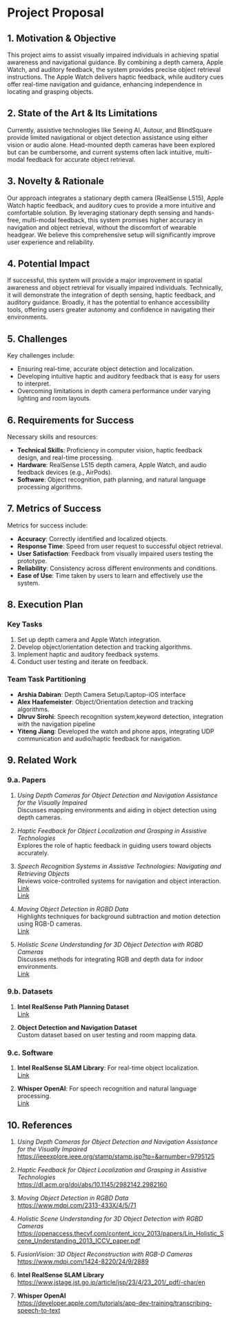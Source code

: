 # Project Proposal

## 1. Motivation & Objective

This project aims to assist visually impaired individuals in achieving spatial awareness and navigational guidance. By combining a depth camera, Apple Watch, and auditory feedback, the system provides precise object retrieval instructions. The Apple Watch delivers haptic feedback, while auditory cues offer real-time navigation and guidance, enhancing independence in locating and grasping objects.

## 2. State of the Art & Its Limitations

Currently, assistive technologies like Seeing AI, Autour, and BlindSquare provide limited navigational or object detection assistance using either vision or audio alone. Head-mounted depth cameras have been explored but can be cumbersome, and current systems often lack intuitive, multi-modal feedback for accurate object retrieval.

## 3. Novelty & Rationale

Our approach integrates a stationary depth camera (RealSense L515), Apple Watch haptic feedback, and auditory cues to provide a more intuitive and comfortable solution. By leveraging stationary depth sensing and hands-free, multi-modal feedback, this system promises higher accuracy in navigation and object retrieval, without the discomfort of wearable headgear. We believe this comprehensive setup will significantly improve user experience and reliability.

## 4. Potential Impact

If successful, this system will provide a major improvement in spatial awareness and object retrieval for visually impaired individuals. Technically, it will demonstrate the integration of depth sensing, haptic feedback, and auditory guidance. Broadly, it has the potential to enhance accessibility tools, offering users greater autonomy and confidence in navigating their environments.

## 5. Challenges

Key challenges include:
- Ensuring real-time, accurate object detection and localization.
- Developing intuitive haptic and auditory feedback that is easy for users to interpret.
- Overcoming limitations in depth camera performance under varying lighting and room layouts.

## 6. Requirements for Success

Necessary skills and resources:
- **Technical Skills**: Proficiency in computer vision, haptic feedback design, and real-time processing.
- **Hardware**: RealSense L515 depth camera, Apple Watch, and audio feedback devices (e.g., AirPods).
- **Software**: Object recognition, path planning, and natural language processing algorithms.
  
## 7. Metrics of Success

Metrics for success include:
- **Accuracy**: Correctly identified and localized objects.
- **Response Time**: Speed from user request to successful object retrieval.
- **User Satisfaction**: Feedback from visually impaired users testing the prototype.
- **Reliability**: Consistency across different environments and conditions.
- **Ease of Use**: Time taken by users to learn and effectively use the system.

## 8. Execution Plan

### Key Tasks
1. Set up depth camera and Apple Watch integration.
2. Develop object/orientation detection and tracking algorithms.
3. Implement haptic and auditory feedback systems.
4. Conduct user testing and iterate on feedback.

### Team Task Partitioning
- **Arshia Dabiran**: Depth Camera Setup/Laptop-iOS interface
- **Alex Haafemeister**: Object/Orientation detection and tracking algorithms.
- **Dhruv Sirohi**: Speech recognition system,keyword detection, integration with the navigation pipeline
- **Yiteng Jiang**: Developed the watch and phone apps, integrating UDP communication and audio/haptic feedback for navigation.



## 9. Related Work

### 9.a. Papers
1. *Using Depth Cameras for Object Detection and Navigation Assistance for the Visually Impaired*  
   Discusses mapping environments and aiding in object detection using depth cameras.

2. *Haptic Feedback for Object Localization and Grasping in Assistive Technologies*  
   Explores the role of haptic feedback in guiding users toward objects accurately.

3. *Speech Recognition Systems in Assistive Technologies: Navigating and Retrieving Objects*  
   Reviews voice-controlled systems for navigation and object interaction.  
   [Link](https://ieeexplore.ieee.org/stamp/stamp.jsp?tp=&arnumber=9795125)  
   [Link](https://dl.acm.org/doi/abs/10.1145/2982142.2982160)

4. *Moving Object Detection in RGBD Data*  
   Highlights techniques for background subtraction and motion detection using RGB-D cameras.  
   [Link](https://www.mdpi.com/2313-433X/4/5/71)

5. *Holistic Scene Understanding for 3D Object Detection with RGBD Cameras*  
   Discusses methods for integrating RGB and depth data for indoor environments.  
   [Link](https://openaccess.thecvf.com/content_iccv_2013/papers/Lin_Holistic_Scene_Understanding_2013_ICCV_paper.pdf)

### 9.b. Datasets
1. **Intel RealSense Path Planning Dataset**  
   [Link](https://github.com/pancx/pathplanning)

2. **Object Detection and Navigation Dataset**  
   Custom dataset based on user testing and room mapping data.

### 9.c. Software
1. **Intel RealSense SLAM Library**: For real-time object localization.  
   [Link](https://www.jstage.jst.go.jp/article/jsp/23/4/23_201/_pdf/-char/en)

2. **Whisper OpenAI**: For speech recognition and natural language processing.  
   [Link](https://developer.apple.com/tutorials/app-dev-training/transcribing-speech-to-text)

## 10. References

1. *Using Depth Cameras for Object Detection and Navigation Assistance for the Visually Impaired*  
   https://ieeexplore.ieee.org/stamp/stamp.jsp?tp=&arnumber=9795125

2. *Haptic Feedback for Object Localization and Grasping in Assistive Technologies*  
   https://dl.acm.org/doi/abs/10.1145/2982142.2982160

3. *Moving Object Detection in RGBD Data*  
   https://www.mdpi.com/2313-433X/4/5/71

4. *Holistic Scene Understanding for 3D Object Detection with RGBD Cameras*  
   https://openaccess.thecvf.com/content_iccv_2013/papers/Lin_Holistic_Scene_Understanding_2013_ICCV_paper.pdf

5. *FusionVision: 3D Object Reconstruction with RGB-D Cameras*  
   https://www.mdpi.com/1424-8220/24/9/2889

6. **Intel RealSense SLAM Library**  
   https://www.jstage.jst.go.jp/article/jsp/23/4/23_201/_pdf/-char/en

7. **Whisper OpenAI**  
   https://developer.apple.com/tutorials/app-dev-training/transcribing-speech-to-text
